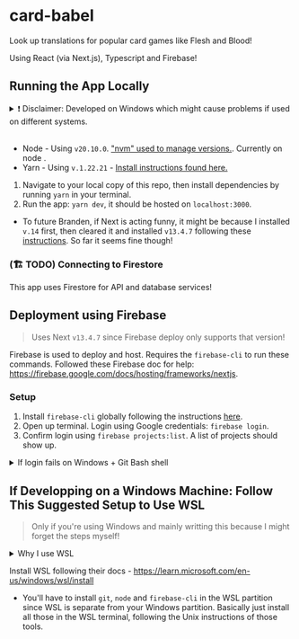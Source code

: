# card-babel

Look up translations for popular card games like Flesh and Blood!

Using React (via Next.js), Typescript and Firebase!

## Running the App Locally

<details>
<summary>❗ Disclaimer: Developed on Windows which might cause problems if used on different systems.</summary>

Ages ago I remember there being issues when cloning repo and running on Unix-based systems. Not sure if anything will happen so watch out! (Will update here if there are any gotcha's).

Might be related stuff is getting converted from LF to CRLF? (Will look into this later)

```bash
warning: in the working copy of '.gitignore', LF will be replaced by CRLF the next time Git touches it
warning: in the working copy of 'README.md', LF will be replaced by CRLF the next time Git touches it
warning: in the working copy of '.eslintrc.json', LF will be replaced by CRLF the next time Git touches it
warning: in the working copy of 'next.config.mjs', LF will be replaced by CRLF the next time Git touches it
warning: in the working copy of 'package.json', LF will be replaced by CRLF the next time Git touches it
warning: in the working copy of 'src/app/globals.css', LF will be replaced by CRLF the next time Git touches it
warning: in the working copy of 'src/app/layout.tsx', LF will be replaced by CRLF the next time Git touches it
warning: in the working copy of 'src/app/page.module.css', LF will be replaced by CRLF the next time Git touches it
warning: in the working copy of 'src/app/page.tsx', LF will be replaced by CRLF the next time Git touches it
warning: in the working copy of 'tsconfig.json', LF will be replaced by CRLF the next time Git touches it
```

</details>
<br>

- Node - Using `v20.10.0`. ["nvm" used to manage versions.](https://github.com/nvm-sh/nvm#install--update-script). Currently on node .
- Yarn - Using `v.1.22.21` - [Install instructions found here.](https://yarnpkg.com/getting-started/install)

1. Navigate to your local copy of this repo, then install dependencies by running `yarn` in your terminal.
2. Run the app: `yarn dev`, it should be hosted on `localhost:3000`.

- To future Branden, if Next is acting funny, it might be because I installed `v.14` first, then cleared it and installed `v13.4.7` following these [instructions](https://github.com/vercel/next.js/discussions/35794#discussioncomment-4762089). So far it seems fine though!

### (🏗️ TODO) Connecting to Firestore

This app uses Firestore for API and database services!

## Deployment using Firebase

> Uses Next `v13.4.7` since Firebase deploy only supports that version!

Firebase is used to deploy and host. Requires the `firebase-cli` to run these commands. Followed these Firebase doc for help: https://firebase.google.com/docs/hosting/frameworks/nextjs.

### Setup

1. Install `firebase-cli` globally following the instructions [here](https://firebase.google.com/docs/cli?authuser=0&hl=en#windows-standalone-binary).
2. Open up terminal. Login using Google credentials: `firebase login`.
3. Confirm login using `firebase projects:list`. A list of projects should show up.

<details>
<summary>If login fails on Windows + Git Bash shell</summary>

If you're on Windows and using Git Bash as your shell, you might see the following error when trying `firestore login`

```
$ firebase login

Error: Cannot run login in non-interactive mode. See login:ci to generate a token for use in non-interactive environments.
```

Just run the command with the interactive flag: `firestore login --interactive`. [(source)](https://github.com/firebase/firebase-tools/issues/149)

</details>

## If Developping on a Windows Machine: Follow This Suggested Setup to Use WSL

> Only if you're using Windows and mainly writting this because I might forget the steps myself!

<details>
<summary>Why I use WSL</summary>

I needed an interactive bash terminal. Interactive as in when running things like `create-next-app` or `firebase-cli`, pressing the arrow keys and typing in answers to CLI prompts actually did something. I tried using `git-bash` that comes installed when you install `git` on Windows, but quickly found out it doesn't support that and is generally annoying to use.

</details>

Install WSL following their docs - https://learn.microsoft.com/en-us/windows/wsl/install

- You'll have to install `git`, `node` and `firebase-cli` in the WSL partition since WSL is separate from your Windows partition. Basically just install all those in the WSL terminal, following the Unix instructions of those tools.

